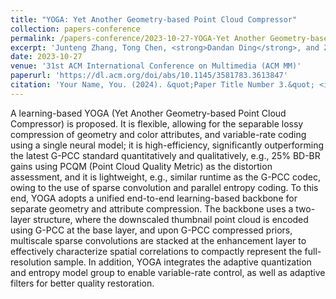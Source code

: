 ```yaml
---
title: "YOGA: Yet Another Geometry-based Point Cloud Compressor"
collection: papers-conference
permalink: /papers-conference/2023-10-27-YOGA-Yet Another Geometry-based Point Cloud Compressor
excerpt: 'Junteng Zhang, Tong Chen, <strong>Dandan Ding</strong>, and Zhan Ma'
date: 2023-10-27
venue: '31st ACM International Conference on Multimedia (ACM MM)'
paperurl: 'https://dl.acm.org/doi/abs/10.1145/3581783.3613847'
citation: 'Your Name, You. (2024). &quot;Paper Title Number 3.&quot; <i>GitHub Journal of Bugs</i>. 1(3).'
---
```


A learning-based YOGA (Yet Another Geometry-based Point Cloud Compressor) is proposed. It is flexible, allowing for the separable lossy compression of geometry and color attributes, and variable-rate coding using a single neural model; it is high-efficiency, significantly outperforming the latest G-PCC standard quantitatively and qualitatively, e.g., 25% BD-BR gains using PCQM (Point Cloud Quality Metric) as the distortion assessment, and it is lightweight, e.g., similar runtime as the G-PCC codec, owing to the use of sparse convolution and parallel entropy coding. To this end, YOGA adopts a unified end-to-end learning-based backbone for separate geometry and attribute compression. The backbone uses a two-layer structure, where the downscaled thumbnail point cloud is encoded using G-PCC at the base layer, and upon G-PCC compressed priors, multiscale sparse convolutions are stacked at the enhancement layer to effectively characterize spatial correlations to compactly represent the full-resolution sample. In addition, YOGA integrates the adaptive quantization and entropy model group to enable variable-rate control, as well as adaptive filters for better quality restoration.
